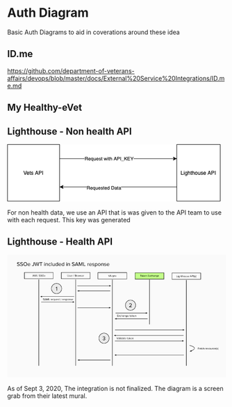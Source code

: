 # Auth Diagram 

Basic Auth Diagrams to aid in coverations around these idea



## ID.me
https://github.com/department-of-veterans-affairs/devops/blob/master/docs/External%20Service%20Integrations/ID.me.md

## My Healthy-eVet


## Lighthouse - Non health API

![Diagram for non-health data](Lighthouse.NonHealthApi.png)

For non health data, we use an API that is was given to the API team to use with each request. This key was generated 

## Lighthouse - Health API 

![WIP drigram from light house team ](lighthouse.health.api.v0.png)

As of Sept 3, 2020, The integration is not finalized. The diagram is a screen grab from their latest mural.